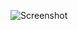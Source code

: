 ![Screenshot](https://raw.githubusercontent.com/Cryakl/Ultimate-RAT-Collection/refs/heads/main/Lanfiltrator/LANfiltrator_1.1_FIX/Screenshot.png)
